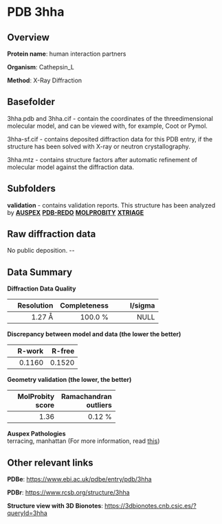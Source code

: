 # PDB 3hha

## Overview

**Protein name**: human interaction partners

**Organism**: Cathepsin_L

**Method**: X-Ray Diffraction

## Basefolder

3hha.pdb and 3hha.cif - contain the coordinates of the threedimensional molecular model, and can be viewed with, for example, Coot or Pymol.

3hha-sf.cif - contains deposited diffraction data for this PDB entry, if the structure has been solved with X-ray or neutron crystallography.

3hha.mtz - contains structure factors after automatic refinement of molecular model against the diffraction data.

## Subfolders





**validation** - contains validation reports. This structure has been analyzed by [**AUSPEX**](https://github.com/thorn-lab/coronavirus_structural_task_force/tree/master/pdb/human_interaction_partners/Cathepsin_L/3hha/validation/auspex) [**PDB-REDO**](https://github.com/thorn-lab/coronavirus_structural_task_force/tree/master/pdb/human_interaction_partners/Cathepsin_L/3hha/validation/pdb-redo) [**MOLPROBITY**](https://github.com/thorn-lab/coronavirus_structural_task_force/tree/master/pdb/human_interaction_partners/Cathepsin_L/3hha/validation/molprobity) [**XTRIAGE**](https://github.com/thorn-lab/coronavirus_structural_task_force/blob/master/pdb/human_interaction_partners/Cathepsin_L/3hha/validation/Xtriage_output.log) 

## Raw diffraction data

No public deposition. --<br> 

## Data Summary
**Diffraction Data Quality**

|   | Resolution | Completeness| I/sigma |
|---|-------------:|----------------:|--------------:|
|   |1.27 Å|100.0 %|<img width=50/>NULL |

**Discrepancy between model and data (the lower the better)**

|   | **R-work**| **R-free**   
|---|-------------:|----------------:|           
||  0.1160|  0.1520|

**Geometry validation (the lower, the better)**

|   |**MolProbity<br>score**| **Ramachandran<br>outliers** 
|---|-------------:|----------------:|
||  1.36|  0.12 %|

**Auspex Pathologies**<br> terracing, manhattan (For more information, read [this](https://github.com/thorn-lab/coronavirus_structural_task_force/blob/master/pdb/human_interaction_partners/Cathepsin_L/3hha/validation/auspex/3hha_auspex_comments.txt))

 



## Other relevant links 
**PDBe**:  https://www.ebi.ac.uk/pdbe/entry/pdb/3hha
 
**PDBr**: https://www.rcsb.org/structure/3hha 

**Structure view with 3D Bionotes**: https://3dbionotes.cnb.csic.es/?queryId=3hha

